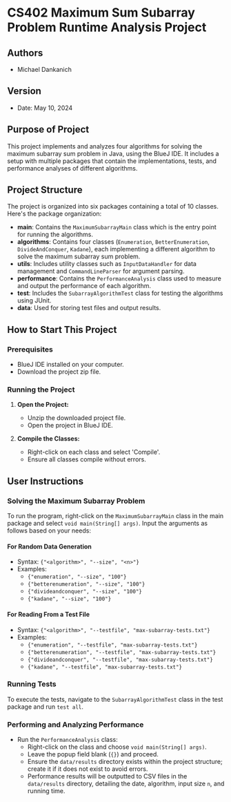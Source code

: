 # CS402 Maximum Sum Subarray Problem Runtime Analysis Project

## Authors
- Michael Dankanich

## Version
- Date: May 10, 2024

## Purpose of Project
This project implements and analyzes four algorithms for solving the maximum subarray sum problem in Java, using the BlueJ IDE. It includes a setup with multiple packages that contain the implementations, tests, and performance analyses of different algorithms.

## Project Structure
The project is organized into six packages containing a total of 10 classes. Here's the package organization:

- **main**: Contains the `MaximumSubarrayMain` class which is the entry point for running the algorithms.
- **algorithms**: Contains four classes (`Enumeration`, `BetterEnumeration`, `DivideAndConquer`, `Kadane`), each implementing a different algorithm to solve the maximum subarray sum problem.
- **utils**: Includes utility classes such as `InputDataHandler` for data management and `CommandLineParser` for argument parsing.
- **performance**: Contains the `PerformanceAnalysis` class used to measure and output the performance of each algorithm.
- **test**: Includes the `SubarrayAlgorithmTest` class for testing the algorithms using JUnit.
- **data**: Used for storing test files and output results.

## How to Start This Project
### Prerequisites
- BlueJ IDE installed on your computer.
- Download the project zip file.

### Running the Project
1. **Open the Project:**
   - Unzip the downloaded project file.
   - Open the project in BlueJ IDE.

2. **Compile the Classes:**
   - Right-click on each class and select 'Compile'.
   - Ensure all classes compile without errors.

## User Instructions
### Solving the Maximum Subarray Problem
To run the program, right-click on the `MaximumSubarrayMain` class in the main package and select `void main(String[] args)`. Input the arguments as follows based on your needs:

#### For Random Data Generation
- Syntax: `{"<algorithm>", "--size", "<n>"}`
- Examples:
  - `{"enumeration", "--size", "100"}`
  - `{"betterenumeration", "--size", "100"}`
  - `{"divideandconquer", "--size", "100"}`
  - `{"kadane", "--size", "100"}`

#### For Reading From a Test File
- Syntax: `{"<algorithm>", "--testfile", "max-subarray-tests.txt"}`
- Examples:
  - `{"enumeration", "--testfile", "max-subarray-tests.txt"}`
  - `{"betterenumeration", "--testfile", "max-subarray-tests.txt"}`
  - `{"divideandconquer", "--testfile", "max-subarray-tests.txt"}`
  - `{"kadane", "--testfile", "max-subarray-tests.txt"}`

### Running Tests
To execute the tests, navigate to the `SubarrayAlgorithmTest` class in the test package and run `test all`.

### Performing and Analyzing Performance
- Run the `PerformanceAnalysis` class:
  - Right-click on the class and choose `void main(String[] args)`.
  - Leave the popup field blank (`{}`) and proceed.
  - Ensure the `data/results` directory exists within the project structure; create it if it does not exist to avoid errors.
  - Performance results will be outputted to CSV files in the `data/results` directory, detailing the date, algorithm, input size `n`, and running time.

